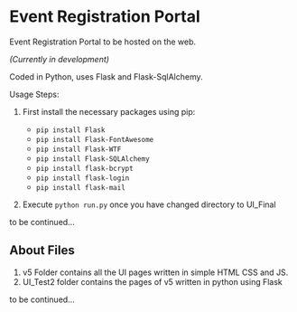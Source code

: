 # Event Registration Portal
Event Registration Portal to be hosted on the web.

*(Currently in development)*

Coded in Python, uses Flask and Flask-SqlAlchemy.

Usage Steps:
1. First install the necessary packages using pip: 
   - `pip install Flask`
   - `pip install Flask-FontAwesome`
   - `pip install Flask-WTF`
   - `pip install Flask-SQLAlchemy`
   - `pip install flask-bcrypt`
   - `pip install flask-login`
   - `pip install flask-mail`

2. Execute `python run.py` once you have changed directory to UI_Final

to be continued...

## About Files

1. v5 Folder contains all the UI pages written in simple HTML CSS and JS.
2. UI_Test2 folder contains the pages of v5 written in python using Flask

to be continued...
